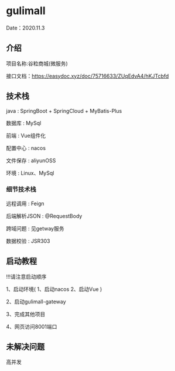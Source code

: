 # gulimall

Date：2020.11.3
## 介绍
项目名称:谷粒商城(微服务)

接口文档：https://easydoc.xyz/doc/75716633/ZUqEdvA4/hKJTcbfd

## 技术栈
java : SpringBoot + SpringCloud + MyBatis-Plus

数据库 : MySql

前端 : Vue组件化

配置中心 : nacos

文件保存 : aliyunOSS

环境 : Linux、MySql

### 细节技术栈

远程调用 : Feign

后端解析JSON : @RequestBody

跨域问题 : 见getway服务

数据校验 : JSR303

## 启动教程

!!!请注意启动顺序

1、启动环境(
1、启动nacos
2、启动Vue
)

2、启动gulimall-gateway

3、完成其他项目

4、网页访问8001端口

## 未解决问题

高并发

